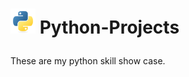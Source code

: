 # <img src="https://raw.githubusercontent.com/devicons/devicon/master/icons/python/python-original.svg" alt="python" width="40" height="40"/> </a> Python-Projects</p> 
These are my python skill show case.
